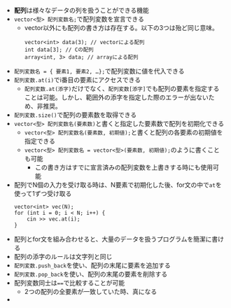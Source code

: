 - **配列**は様々なデータの列を扱うことができる機能
- `vector<型> 配列変数名;`で配列変数を宣言できる
    - vector以外にも配列の書き方は存在する。以下の3つは殆ど同じ意味。
        ```
        vector<int> data(3); // vectorによる配列
        int data[3]; // Cの配列
        array<int, 3> data; // arrayによる配列
        ```
- `配列変数名 = { 要素1, 要素2, …};`で配列変数に値を代入できる
- `配列変数.at(i)`でi番目の要素にアクセスできる
    - `配列変数.at(添字)`だけでなく、`配列変数[添字]`でも配列の要素を指定することは可能。しかし、範囲外の添字を指定した際のエラーが出ないため、非推奨。
- `配列変数.size()`で配列の要素数を取得できる
- `vector<型> 配列変数名(要素数)`と書くと指定した要素数で配列を初期化できる
    - `vector<型> 配列変数名(要素数, 初期値);`と書くと配列の各要素の初期値を指定できる
    - `vector<型> 配列変数名 = vector<型>(要素数, 初期値);`のように書くことも可能
        - この書き方はすでに宣言済みの配列変数を上書きする時にも使用可能
- 配列でN個の入力を受け取る時は、N要素で初期化した後、for文の中で`at`を使って1ずつ受け取る
    ```
    vector<int> vec(N);
    for (int i = 0; i < N; i++) {
        cin >> vec.at(i);
    }
    ```
- 配列とfor文を組み合わせると、大量のデータを扱うプログラムを簡潔に書ける
- 配列の添字のルールは文字列と同じ
- `配列変数.push_back`を使い、配列の末尾に要素を追加する
- `配列変数.pop_back`を使い、配列の末尾の要素を削除する
- 配列変数同士は`==`で比較することが可能
    - 2つの配列の全要素が一致していた時、真になる
- 